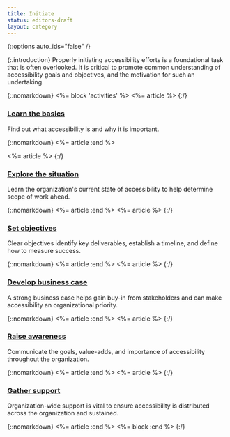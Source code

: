 ```yaml
---
title: Initiate
status: editors-draft
layout: category
---
```


{::options auto_ids="false" /}

{:.introduction}
Properly initiating accessibility efforts is a foundational task that is often overlooked. It is critical to promote common understanding of accessibility goals and objectives, and the motivation for such an undertaking.

{::nomarkdown}
<%= block 'activities' %>
<%= article %>
{:/}

### [Learn the basics](learn_the_basics.html)

Find out what accessibility is and why it is important.

{::nomarkdown}
<%= article :end %>

<%= article %>
{:/}

### [Explore the situation](explore_the_situation.html)

Learn the organization's current state of accessibility to help determine scope of work ahead.

{::nomarkdown}
<%= article :end %>
<%= article %>
{:/}

### [Set objectives](set_objectives.html)

Clear objectives identify key deliverables, establish a timeline, and define how to measure success.

{::nomarkdown}
<%= article :end %>
<%= article %>
{:/}

### [Develop business case](develop_business_case.html)

A strong business case helps gain buy-in from stakeholders and can make accessibility an organizational priority.

{::nomarkdown}
<%= article :end %>
<%= article %>
{:/}

### [Raise awareness](raise_awareness.html)

Communicate the goals, value-adds, and importance of accessibility throughout the organization.

{::nomarkdown}
<%= article :end %>
<%= article %>
{:/}

### [Gather support](gather_support.html)

Organization-wide support is vital to ensure accessibility is distributed across the organization and sustained.

{::nomarkdown}
<%= article :end %>
<%= block :end %>
{:/}
